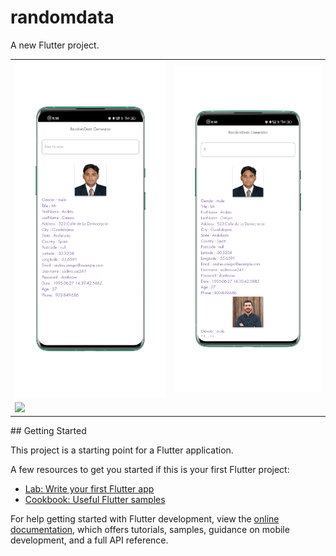 # randomdata

A new Flutter project.
<table>
  <tr>
  </tr>
  <tr>
    <td><img src="images/1676259363327_100.PNG" </td>
    <td><img src="images/1676259359320_100.PNG" </td>
  </tr>
  <tr>
    <td><img src="images/ezgif-1-27141a7bd4.gif" </td>
  </tr>
 </table>
## Getting Started

This project is a starting point for a Flutter application.

A few resources to get you started if this is your first Flutter project:

- [Lab: Write your first Flutter app](https://docs.flutter.dev/get-started/codelab)
- [Cookbook: Useful Flutter samples](https://docs.flutter.dev/cookbook)

For help getting started with Flutter development, view the
[online documentation](https://docs.flutter.dev/), which offers tutorials,
samples, guidance on mobile development, and a full API reference.
